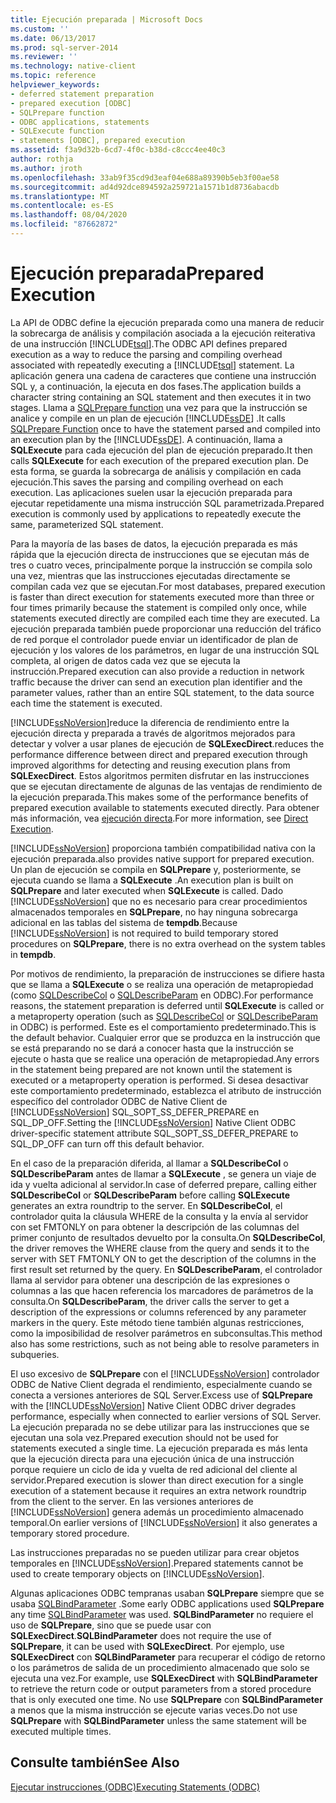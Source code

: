 ```yaml
---
title: Ejecución preparada | Microsoft Docs
ms.custom: ''
ms.date: 06/13/2017
ms.prod: sql-server-2014
ms.reviewer: ''
ms.technology: native-client
ms.topic: reference
helpviewer_keywords:
- deferred statement preparation
- prepared execution [ODBC]
- SQLPrepare function
- ODBC applications, statements
- SQLExecute function
- statements [ODBC], prepared execution
ms.assetid: f3a9d32b-6cd7-4f0c-b38d-c8ccc4ee40c3
author: rothja
ms.author: jroth
ms.openlocfilehash: 33ab9f35cd9d3eaf04e688a89390b5eb3f00ae58
ms.sourcegitcommit: ad4d92dce894592a259721a1571b1d8736abacdb
ms.translationtype: MT
ms.contentlocale: es-ES
ms.lasthandoff: 08/04/2020
ms.locfileid: "87662872"
---
```

# <a name="prepared-execution"></a><span data-ttu-id="db1e1-102">Ejecución preparada</span><span class="sxs-lookup"><span data-stu-id="db1e1-102">Prepared Execution</span></span>
  <span data-ttu-id="db1e1-103">La API de ODBC define la ejecución preparada como una manera de reducir la sobrecarga de análisis y compilación asociada a la ejecución reiterativa de una instrucción [!INCLUDE[tsql](../../../includes/tsql-md.md)].</span><span class="sxs-lookup"><span data-stu-id="db1e1-103">The ODBC API defines prepared execution as a way to reduce the parsing and compiling overhead associated with repeatedly executing a [!INCLUDE[tsql](../../../includes/tsql-md.md)] statement.</span></span> <span data-ttu-id="db1e1-104">La aplicación genera una cadena de caracteres que contiene una instrucción SQL y, a continuación, la ejecuta en dos fases.</span><span class="sxs-lookup"><span data-stu-id="db1e1-104">The application builds a character string containing an SQL statement and then executes it in two stages.</span></span> <span data-ttu-id="db1e1-105">Llama a [SQLPrepare function](https://go.microsoft.com/fwlink/?LinkId=59360) una vez para que la instrucción se analice y compile en un plan de ejecución [!INCLUDE[ssDE](../../../includes/ssde-md.md)] .</span><span class="sxs-lookup"><span data-stu-id="db1e1-105">It calls [SQLPrepare Function](https://go.microsoft.com/fwlink/?LinkId=59360) once to have the statement parsed and compiled into an execution plan by the [!INCLUDE[ssDE](../../../includes/ssde-md.md)].</span></span> <span data-ttu-id="db1e1-106">A continuación, llama a **SQLExecute** para cada ejecución del plan de ejecución preparado.</span><span class="sxs-lookup"><span data-stu-id="db1e1-106">It then calls **SQLExecute** for each execution of the prepared execution plan.</span></span> <span data-ttu-id="db1e1-107">De esta forma, se guarda la sobrecarga de análisis y compilación en cada ejecución.</span><span class="sxs-lookup"><span data-stu-id="db1e1-107">This saves the parsing and compiling overhead on each execution.</span></span> <span data-ttu-id="db1e1-108">Las aplicaciones suelen usar la ejecución preparada para ejecutar repetidamente una misma instrucción SQL parametrizada.</span><span class="sxs-lookup"><span data-stu-id="db1e1-108">Prepared execution is commonly used by applications to repeatedly execute the same, parameterized SQL statement.</span></span>  
  
 <span data-ttu-id="db1e1-109">Para la mayoría de las bases de datos, la ejecución preparada es más rápida que la ejecución directa de instrucciones que se ejecutan más de tres o cuatro veces, principalmente porque la instrucción se compila solo una vez, mientras que las instrucciones ejecutadas directamente se compilan cada vez que se ejecutan.</span><span class="sxs-lookup"><span data-stu-id="db1e1-109">For most databases, prepared execution is faster than direct execution for statements executed more than three or four times primarily because the statement is compiled only once, while statements executed directly are compiled each time they are executed.</span></span> <span data-ttu-id="db1e1-110">La ejecución preparada también puede proporcionar una reducción del tráfico de red porque el controlador puede enviar un identificador de plan de ejecución y los valores de los parámetros, en lugar de una instrucción SQL completa, al origen de datos cada vez que se ejecuta la instrucción.</span><span class="sxs-lookup"><span data-stu-id="db1e1-110">Prepared execution can also provide a reduction in network traffic because the driver can send an execution plan identifier and the parameter values, rather than an entire SQL statement, to the data source each time the statement is executed.</span></span>  
  
 [!INCLUDE[ssNoVersion](../../../includes/ssnoversion-md.md)]<span data-ttu-id="db1e1-111">reduce la diferencia de rendimiento entre la ejecución directa y preparada a través de algoritmos mejorados para detectar y volver a usar planes de ejecución de **SQLExecDirect**.</span><span class="sxs-lookup"><span data-stu-id="db1e1-111">reduces the performance difference between direct and prepared execution through improved algorithms for detecting and reusing execution plans from **SQLExecDirect**.</span></span> <span data-ttu-id="db1e1-112">Estos algoritmos permiten disfrutar en las instrucciones que se ejecutan directamente de algunas de las ventajas de rendimiento de la ejecución preparada.</span><span class="sxs-lookup"><span data-stu-id="db1e1-112">This makes some of the performance benefits of prepared execution available to statements executed directly.</span></span> <span data-ttu-id="db1e1-113">Para obtener más información, vea [ejecución directa](direct-execution.md).</span><span class="sxs-lookup"><span data-stu-id="db1e1-113">For more information, see [Direct Execution](direct-execution.md).</span></span>  
  
 [!INCLUDE[ssNoVersion](../../../includes/ssnoversion-md.md)] <span data-ttu-id="db1e1-114">proporciona también compatibilidad nativa con la ejecución preparada.</span><span class="sxs-lookup"><span data-stu-id="db1e1-114">also provides native support for prepared execution.</span></span> <span data-ttu-id="db1e1-115">Un plan de ejecución se compila en **SQLPrepare** y, posteriormente, se ejecuta cuando se llama a **SQLExecute** .</span><span class="sxs-lookup"><span data-stu-id="db1e1-115">An execution plan is built on **SQLPrepare** and later executed when **SQLExecute** is called.</span></span> <span data-ttu-id="db1e1-116">Dado [!INCLUDE[ssNoVersion](../../../includes/ssnoversion-md.md)] que no es necesario para crear procedimientos almacenados temporales en **SQLPrepare**, no hay ninguna sobrecarga adicional en las tablas del sistema de **tempdb**.</span><span class="sxs-lookup"><span data-stu-id="db1e1-116">Because [!INCLUDE[ssNoVersion](../../../includes/ssnoversion-md.md)] is not required to build temporary stored procedures on **SQLPrepare**, there is no extra overhead on the system tables in **tempdb**.</span></span>  
  
 <span data-ttu-id="db1e1-117">Por motivos de rendimiento, la preparación de instrucciones se difiere hasta que se llama a **SQLExecute** o se realiza una operación de metapropiedad (como [SQLDescribeCol](../../native-client-odbc-api/sqldescribecol.md) o [SQLDescribeParam](../../native-client-odbc-api/sqldescribeparam.md) en ODBC).</span><span class="sxs-lookup"><span data-stu-id="db1e1-117">For performance reasons, the statement preparation is deferred until **SQLExecute** is called or a metaproperty operation (such as [SQLDescribeCol](../../native-client-odbc-api/sqldescribecol.md) or [SQLDescribeParam](../../native-client-odbc-api/sqldescribeparam.md) in ODBC) is performed.</span></span> <span data-ttu-id="db1e1-118">Este es el comportamiento predeterminado.</span><span class="sxs-lookup"><span data-stu-id="db1e1-118">This is the default behavior.</span></span> <span data-ttu-id="db1e1-119">Cualquier error que se produzca en la instrucción que se está preparando no se dará a conocer hasta que la instrucción se ejecute o hasta que se realice una operación de metapropiedad.</span><span class="sxs-lookup"><span data-stu-id="db1e1-119">Any errors in the statement being prepared are not known until the statement is executed or a metaproperty operation is performed.</span></span> <span data-ttu-id="db1e1-120">Si desea desactivar este comportamiento predeterminado, establezca el atributo de instrucción específico del controlador ODBC de Native Client de [!INCLUDE[ssNoVersion](../../../includes/ssnoversion-md.md)] SQL_SOPT_SS_DEFER_PREPARE en SQL_DP_OFF.</span><span class="sxs-lookup"><span data-stu-id="db1e1-120">Setting the [!INCLUDE[ssNoVersion](../../../includes/ssnoversion-md.md)] Native Client ODBC driver-specific statement attribute SQL_SOPT_SS_DEFER_PREPARE to SQL_DP_OFF can turn off this default behavior.</span></span>  
  
 <span data-ttu-id="db1e1-121">En el caso de la preparación diferida, al llamar a **SQLDescribeCol** o **SQLDescribeParam** antes de llamar a **SQLExecute** , se genera un viaje de ida y vuelta adicional al servidor.</span><span class="sxs-lookup"><span data-stu-id="db1e1-121">In case of deferred prepare, calling either **SQLDescribeCol** or **SQLDescribeParam** before calling **SQLExecute** generates an extra roundtrip to the server.</span></span> <span data-ttu-id="db1e1-122">En **SQLDescribeCol**, el controlador quita la cláusula WHERE de la consulta y la envía al servidor con set FMTONLY on para obtener la descripción de las columnas del primer conjunto de resultados devuelto por la consulta.</span><span class="sxs-lookup"><span data-stu-id="db1e1-122">On **SQLDescribeCol**, the driver removes the WHERE clause from the query and sends it to the server with SET FMTONLY ON to get the description of the columns in the first result set returned by the query.</span></span> <span data-ttu-id="db1e1-123">En **SQLDescribeParam**, el controlador llama al servidor para obtener una descripción de las expresiones o columnas a las que hacen referencia los marcadores de parámetros de la consulta.</span><span class="sxs-lookup"><span data-stu-id="db1e1-123">On **SQLDescribeParam**, the driver calls the server to get a description of the expressions or columns referenced by any parameter markers in the query.</span></span> <span data-ttu-id="db1e1-124">Este método tiene también algunas restricciones, como la imposibilidad de resolver parámetros en subconsultas.</span><span class="sxs-lookup"><span data-stu-id="db1e1-124">This method also has some restrictions, such as not being able to resolve parameters in subqueries.</span></span>  
  
 <span data-ttu-id="db1e1-125">El uso excesivo de **SQLPrepare** con el [!INCLUDE[ssNoVersion](../../../includes/ssnoversion-md.md)] controlador ODBC de Native Client degrada el rendimiento, especialmente cuando se conecta a versiones anteriores de SQL Server.</span><span class="sxs-lookup"><span data-stu-id="db1e1-125">Excess use of **SQLPrepare** with the [!INCLUDE[ssNoVersion](../../../includes/ssnoversion-md.md)] Native Client ODBC driver degrades performance, especially when connected to earlier versions of SQL Server.</span></span> <span data-ttu-id="db1e1-126">La ejecución preparada no se debe utilizar para las instrucciones que se ejecutan una sola vez.</span><span class="sxs-lookup"><span data-stu-id="db1e1-126">Prepared execution should not be used for statements executed a single time.</span></span> <span data-ttu-id="db1e1-127">La ejecución preparada es más lenta que la ejecución directa para una ejecución única de una instrucción porque requiere un ciclo de ida y vuelta de red adicional del cliente al servidor.</span><span class="sxs-lookup"><span data-stu-id="db1e1-127">Prepared execution is slower than direct execution for a single execution of a statement because it requires an extra network roundtrip from the client to the server.</span></span> <span data-ttu-id="db1e1-128">En las versiones anteriores de [!INCLUDE[ssNoVersion](../../../includes/ssnoversion-md.md)] genera además un procedimiento almacenado temporal.</span><span class="sxs-lookup"><span data-stu-id="db1e1-128">On earlier versions of [!INCLUDE[ssNoVersion](../../../includes/ssnoversion-md.md)] it also generates a temporary stored procedure.</span></span>  
  
 <span data-ttu-id="db1e1-129">Las instrucciones preparadas no se pueden utilizar para crear objetos temporales en [!INCLUDE[ssNoVersion](../../../includes/ssnoversion-md.md)].</span><span class="sxs-lookup"><span data-stu-id="db1e1-129">Prepared statements cannot be used to create temporary objects on [!INCLUDE[ssNoVersion](../../../includes/ssnoversion-md.md)].</span></span>  
  
 <span data-ttu-id="db1e1-130">Algunas aplicaciones ODBC tempranas usaban **SQLPrepare** siempre que se usaba [SQLBindParameter](../../native-client-odbc-api/sqlbindparameter.md) .</span><span class="sxs-lookup"><span data-stu-id="db1e1-130">Some early ODBC applications used **SQLPrepare** any time [SQLBindParameter](../../native-client-odbc-api/sqlbindparameter.md) was used.</span></span> <span data-ttu-id="db1e1-131">**SQLBindParameter** no requiere el uso de **SQLPrepare**, sino que se puede usar con **SQLExecDirect**.</span><span class="sxs-lookup"><span data-stu-id="db1e1-131">**SQLBindParameter** does not require the use of **SQLPrepare**, it can be used with **SQLExecDirect**.</span></span> <span data-ttu-id="db1e1-132">Por ejemplo, use **SQLExecDirect** con **SQLBindParameter** para recuperar el código de retorno o los parámetros de salida de un procedimiento almacenado que solo se ejecuta una vez.</span><span class="sxs-lookup"><span data-stu-id="db1e1-132">For example, use **SQLExecDirect** with **SQLBindParameter** to retrieve the return code or output parameters from a stored procedure that is only executed one time.</span></span> <span data-ttu-id="db1e1-133">No use **SQLPrepare** con **SQLBindParameter** a menos que la misma instrucción se ejecute varias veces.</span><span class="sxs-lookup"><span data-stu-id="db1e1-133">Do not use **SQLPrepare** with **SQLBindParameter** unless the same statement will be executed multiple times.</span></span>  
  
## <a name="see-also"></a><span data-ttu-id="db1e1-134">Consulte también</span><span class="sxs-lookup"><span data-stu-id="db1e1-134">See Also</span></span>  
 [<span data-ttu-id="db1e1-135">Ejecutar instrucciones &#40;ODBC&#41;</span><span class="sxs-lookup"><span data-stu-id="db1e1-135">Executing Statements &#40;ODBC&#41;</span></span>](executing-statements-odbc.md)  
  
  
